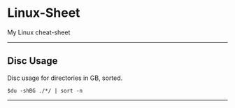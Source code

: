 # Linux-Sheet
My Linux cheat-sheet
___
## Disc Usage
Disc usage for directories in GB, sorted.

`$du -shBG ./*/ | sort -n`
___
